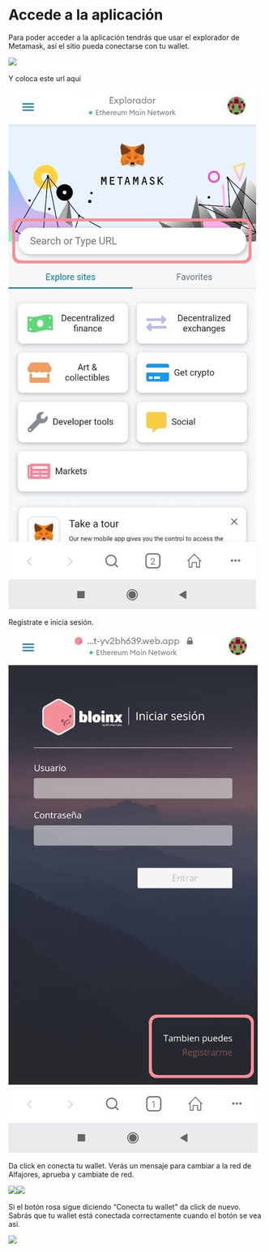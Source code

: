 # Accede a la aplicación

Para poder acceder a la aplicación tendrás que usar el explorador de Metamask, así el sitio pueda conectarse con tu wallet.

![](../.gitbook/assets/2-app\_1.jpg)

Y coloca este url aqui

![](../.gitbook/assets/2-app-2.jpg)

Registrate e inicia sesión.

![](../.gitbook/assets/2-app-3.jpg)

Da click en conecta tu wallet. Verás un mensaje para cambiar a la red de Alfajores, aprueba y cambiate de red.

![](https://lh5.googleusercontent.com/xFc1dsIogWBtDyw1Gy36ico7\_nVP4LXNHfNr5ugNGH2JnF8tQwWZvXQrCYyuQGCslnadW8At4bfIkTRQQmtnRs-Oqd14TQIPwxo06k8X4\_APcR-QePAjcW5aKNMj4D4zCoaMiae-)![](https://lh5.googleusercontent.com/lgrQ7LWr4CwzXs5hIbJuhmmZJsfaJlgjE6RZ-Na\_WfCpd\_KyJfCYRpIHUjMp5rKNyY0JYFRcmxrvo4Ov8YZ4ZgJTO4eybaWxbyXvUulmnFxwbjLtwEYyEvaYJTM38wp7Rf7Uc9tR)

Si el botón rosa sigue diciendo “Conecta tu wallet” da click de nuevo. Sabrás que tu wallet está conectada correctamente cuando el botón se vea asi.

![](https://lh6.googleusercontent.com/eeSEuxJWkIsdaUWPlVgPvfVyKIDkuMpsM\_C-Fk9a9KClV3l4JjX5aoOAYyj60oMeYtY2dqmFPjKgiQQb8UcmF4E06aYMGa0DcSIIMMTMnUJieK40whfznStC-aeR5PnL0fXQ-fWQ)
